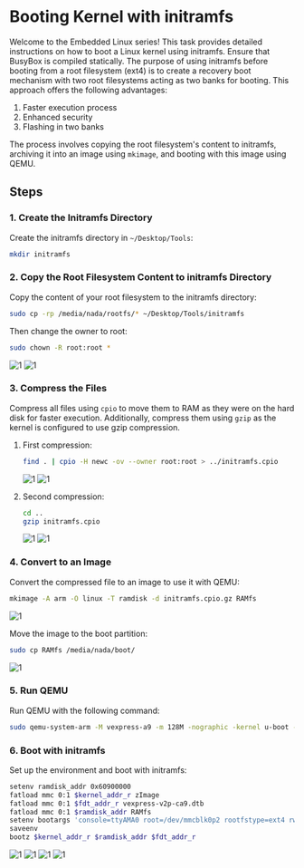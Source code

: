 # Booting Kernel with initramfs

Welcome to the Embedded Linux series! This task provides detailed instructions on how to boot a Linux kernel using initramfs. Ensure that BusyBox is compiled statically. The purpose of using initramfs before booting from a root filesystem (ext4) is to create a recovery boot mechanism with two root filesystems acting as two banks for booting. This approach offers the following advantages:

1. Faster execution process
2. Enhanced security
3. Flashing in two banks

The process involves copying the root filesystem's content to initramfs, archiving it into an image using `mkimage`, and booting with this image using QEMU.

## Steps

### 1. Create the Initramfs Directory

Create the initramfs directory in `~/Desktop/Tools`:
```sh
mkdir initramfs
```

### 2. Copy the Root Filesystem Content to initramfs Directory

Copy the content of your root filesystem to the initramfs directory:
```sh
sudo cp -rp /media/nada/rootfs/* ~/Desktop/Tools/initramfs
```
Then change the owner to root:
```sh
sudo chown -R root:root *
```
![1](images/30.png)
![1](images/29.png)

### 3. Compress the Files

Compress all files using `cpio` to move them to RAM as they were on the hard disk for faster execution. Additionally, compress them using `gzip` as the kernel is configured to use gzip compression.

1. First compression:
   ```sh
   find . | cpio -H newc -ov --owner root:root > ../initramfs.cpio
   ```
   ![1](images/31.png)
   ![1](images/32.png)

2. Second compression:
   ```sh
   cd ..
   gzip initramfs.cpio
   ```
   ![1](images/34.png)
   ![1](images/35.png)

### 4. Convert to an Image

Convert the compressed file to an image to use it with QEMU:
```sh
mkimage -A arm -O linux -T ramdisk -d initramfs.cpio.gz RAMfs
```
![1](images/36.png)

Move the image to the boot partition:
```sh
sudo cp RAMfs /media/nada/boot/
```
![1](images/37.png)

### 5. Run QEMU

Run QEMU with the following command:
```sh
sudo qemu-system-arm -M vexpress-a9 -m 128M -nographic -kernel u-boot -sd /home/nada/sd.img -net tap,script=./qemu_ifup -net nic
```

### 6. Boot with initramfs

Set up the environment and boot with initramfs:
```sh
setenv ramdisk_addr 0x60900000
fatload mmc 0:1 $kernel_addr_r zImage
fatload mmc 0:1 $fdt_addr_r vexpress-v2p-ca9.dtb
fatload mmc 0:1 $ramdisk_addr RAMfs
setenv bootargs 'console=ttyAMA0 root=/dev/mmcblk0p2 rootfstype=ext4 rw rootwait init=/sbin/init' 
saveenv
bootz $kernel_addr_r $ramdisk_addr $fdt_addr_r
```
![1](images/38.png)
![1](images/39.png)
![1](images/40.png)
![1](images/41.png)
